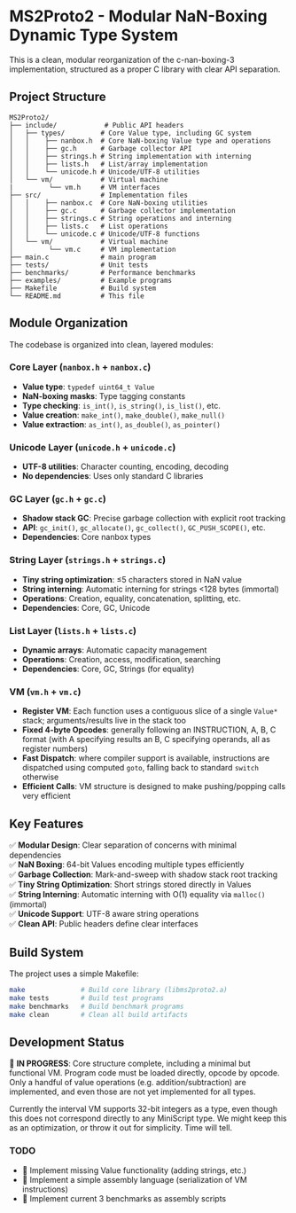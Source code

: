 # MS2Proto2 - Modular NaN-Boxing Dynamic Type System

This is a clean, modular reorganization of the c-nan-boxing-3 implementation, structured as a proper C library with clear API separation.

## Project Structure

```
MS2Proto2/
├── include/            # Public API headers
│   ├── types/         # Core Value type, including GC system
│   │    ├── nanbox.h  # Core NaN-boxing Value type and operations
│   │    ├── gc.h      # Garbage collector API  
│   │    ├── strings.h # String implementation with interning
│   │    ├── lists.h   # List/array implementation
│   │    └── unicode.h # Unicode/UTF-8 utilities
│   └── vm/            # Virtual machine
|         └── vm.h     # VM interfaces
├── src/               # Implementation files
│   │    ├── nanbox.c  # Core NaN-boxing utilities
│   │    ├── gc.c      # Garbage collector implementation
│   │    ├── strings.c # String operations and interning
│   │    ├── lists.c   # List operations
│   │    └── unicode.c # Unicode/UTF-8 functions
│   └── vm/            # Virtual machine
│         └── vm.c     # VM implementation
├── main.c             # main program
├── tests/             # Unit tests
├── benchmarks/        # Performance benchmarks  
├── examples/          # Example programs
├── Makefile           # Build system
└── README.md          # This file
```

## Module Organization

The codebase is organized into clean, layered modules:

### Core Layer (`nanbox.h` + `nanbox.c`)
- **Value type**: `typedef uint64_t Value`
- **NaN-boxing masks**: Type tagging constants
- **Type checking**: `is_int()`, `is_string()`, `is_list()`, etc.
- **Value creation**: `make_int()`, `make_double()`, `make_null()`
- **Value extraction**: `as_int()`, `as_double()`, `as_pointer()`

### Unicode Layer (`unicode.h` + `unicode.c`) 
- **UTF-8 utilities**: Character counting, encoding, decoding
- **No dependencies**: Uses only standard C libraries

### GC Layer (`gc.h` + `gc.c`)
- **Shadow stack GC**: Precise garbage collection with explicit root tracking
- **API**: `gc_init()`, `gc_allocate()`, `gc_collect()`, `GC_PUSH_SCOPE()`, etc.
- **Dependencies**: Core nanbox types

### String Layer (`strings.h` + `strings.c`)
- **Tiny string optimization**: ≤5 characters stored in NaN value
- **String interning**: Automatic interning for strings <128 bytes (immortal)
- **Operations**: Creation, equality, concatenation, splitting, etc.
- **Dependencies**: Core, GC, Unicode

### List Layer (`lists.h` + `lists.c`)
- **Dynamic arrays**: Automatic capacity management
- **Operations**: Creation, access, modification, searching
- **Dependencies**: Core, GC, Strings (for equality)

### VM (`vm.h` + `vm.c`)
- **Register VM**: Each function uses a contiguous slice of a single `Value*` stack; arguments/results live in the stack too
- **Fixed 4-byte Opcodes**: generally following an INSTRUCTION, A, B, C format (with A specifying results an B, C specifying operands, all as register numbers)
- **Fast Dispatch**: where compiler support is available, instructions are dispatched using computed `goto`, falling back to standard `switch` otherwise
- **Efficient Calls**: VM structure is designed to make pushing/popping calls very efficient

## Key Features

✅ **Modular Design**: Clear separation of concerns with minimal dependencies  
✅ **NaN Boxing**: 64-bit Values encoding multiple types efficiently  
✅ **Garbage Collection**: Mark-and-sweep with shadow stack root tracking  
✅ **Tiny String Optimization**: Short strings stored directly in Values  
✅ **String Interning**: Automatic interning with O(1) equality via `malloc()` (immortal)  
✅ **Unicode Support**: UTF-8 aware string operations  
✅ **Clean API**: Public headers define clear interfaces  

## Build System

The project uses a simple Makefile:

```bash
make              # Build core library (libms2proto2.a)
make tests        # Build test programs
make benchmarks   # Build benchmark programs  
make clean        # Clean all build artifacts
```

## Development Status

🔄 **IN PROGRESS**: Core structure complete, including a minimal but functional VM.  Program code must be loaded directly, opcode by opcode.  Only a handful of value operations (e.g. addition/subtraction) are implemented, and even those are not yet implemented for all types.

Currently the interval VM supports 32-bit integers as a type, even though this does not correspond directly to any MiniScript type.  We might keep this as an optimization, or throw it out for simplicity.  Time will tell.

### TODO
- 🔲 Implement missing Value functionality (adding strings, etc.)
- 🔲 Implement a simple assembly language (serialization of VM instructions)
- 🔲 Implement current 3 benchmarks as assembly scripts

